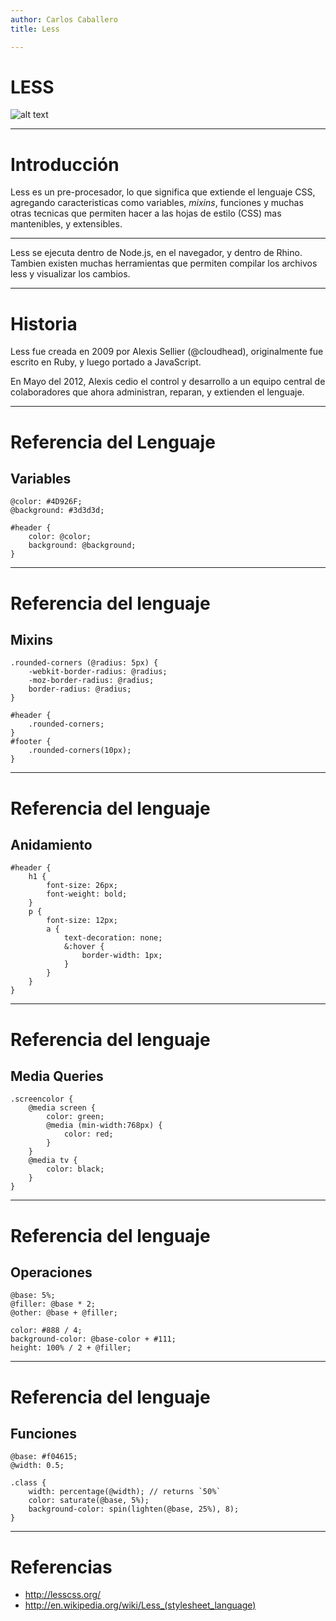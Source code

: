 ```yaml
---
author: Carlos Caballero
title: Less

---
```

# LESS
![alt text](http://localhost:9000/img/logo.jpg "LESS")

---
# Introducción
Less es un pre-procesador, lo que significa que extiende el lenguaje CSS,
agregando caracteristicas como variables, *mixins*, funciones y muchas otras
tecnicas que permiten hacer a las hojas de estilo (CSS) mas mantenibles, y
extensibles.

---
Less se ejecuta dentro de Node.js, en el navegador, y dentro de Rhino. Tambien
existen muchas herramientas que permiten compilar los archivos less y visualizar
los cambios.

---
# Historia
Less fue creada en 2009 por Alexis Sellier (@cloudhead), originalmente fue
escrito en Ruby, y luego portado a JavaScript.

En Mayo del 2012, Alexis cedio el control y desarrollo a un equipo central de
colaboradores que ahora administran, reparan, y extienden el lenguaje.

---
# Referencia del Lenguaje
## Variables

    @color: #4D926F;
    @background: #3d3d3d;

    #header {
        color: @color;
        background: @background;
    }

---
# Referencia del lenguaje
## Mixins

    .rounded-corners (@radius: 5px) {
        -webkit-border-radius: @radius;
        -moz-border-radius: @radius;
        border-radius: @radius;
    }

    #header {
        .rounded-corners;
    }
    #footer {
        .rounded-corners(10px);
    }

---
# Referencia del lenguaje
## Anidamiento

    #header {
        h1 {
            font-size: 26px;
            font-weight: bold;
        }
        p { 
            font-size: 12px;
            a { 
                text-decoration: none;
                &:hover { 
                    border-width: 1px;
                }
            }
        }
    }

---
# Referencia del lenguaje
## Media Queries

    .screencolor {
        @media screen {
            color: green;
            @media (min-width:768px) {
                color: red;
            }
        }
        @media tv {
            color: black;
        }
    }

---
# Referencia del lenguaje
## Operaciones

    @base: 5%;
    @filler: @base * 2;
    @other: @base + @filler;

    color: #888 / 4;
    background-color: @base-color + #111;
    height: 100% / 2 + @filler;

---
# Referencia del lenguaje
## Funciones

    @base: #f04615;
    @width: 0.5;

    .class {
        width: percentage(@width); // returns `50%`
        color: saturate(@base, 5%);
        background-color: spin(lighten(@base, 25%), 8);
    }

---
# Referencias
- http://lesscss.org/
- http://en.wikipedia.org/wiki/Less_(stylesheet_language)

